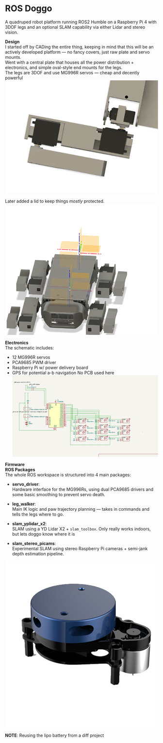# ROS Doggo

A quadruped robot platform running ROS2 Humble on a Raspberry Pi 4 with 3DOF legs and an optional SLAM capability via either Lidar and stereo vision.<br>

**Design**<br>
I started off by CADing the entire thing, keeping in mind that this will be an actively developed platform — no fancy covers, just raw plate and servo mounts.<br>
Went with a central plate that houses all the power distribution + electronics, and simple oval-style end mounts for the legs.<br>
The legs are 3DOF and use MG996R servos — cheap and decently powerful<br>
![leg](Assets/leg.png)<br>

Later added a lid to keep things _mostly_ protected.<br>
![<alt text>](image-1.png)<br>

**Electronics**<br>
The schematic includes:

- 12 MG996R servos
- PCA9685 PWM driver
- Raspberry Pi w/ power delivery board
- GPS for potential a-b navigation
  No PCB used here <br>
  ![alt text](image.png)<br>

**Firmware**<br>
**ROS Packages**  
The whole ROS workspace is structured into 4 main packages:

- **servo_driver**:  
  Hardware interface for the MG996Rs, using dual PCA9685 drivers and some basic smoothing to prevent servo death.

- **leg_walker**:  
  Main IK logic and paw trajectory planning — takes in commands and tells the legs where to go.

- **slam_yplidar_x2**:  
  SLAM using a YD Lidar X2 + `slam_toolbox`. Only really works indoors, but lets doggo know where it is

- **slam_stereo_picams**:  
  Experimental SLAM using stereo Raspberry Pi cameras + semi-jank depth estimation pipeline.

![alt text>](image-2.png)<br>

**NOTE**: Reusing the lipo battery from a diff project<br>
